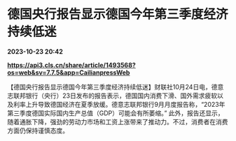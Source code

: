 # 德国央行报告显示德国今年第三季度经济持续低迷

**2023-10-23 20:42**

**https://api3.cls.cn/share/article/1493568?os=web&sv=7.7.5&app=CailianpressWeb**

【德国央行报告显示德国今年第三季度经济持续低迷】财联社10月24日电，德意志联邦银行（央行）23日发布的报告表示，德国国内消费下滑、国外需求疲软以及利率上升导致德国经济在夏季放缓。德意志联邦银行9月月度报告称，“2023年第三季度德国实际国内生产总值（GDP）可能会有所萎缩。” 此外，报告还显示，随着通胀下降，强劲的劳动力市场和工资上涨带来了推动力。不过，消费者在消费方面仍保持谨慎态度。